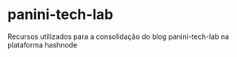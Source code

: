# panini-tech-lab
Recursos utilizados para a consolidação do blog panini-tech-lab na plataforma hashnode
